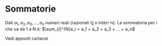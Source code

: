 # Sommatorie
Dati $a_1, a_2, a_3, ..., a_n$ numeri reali (razionali $\mathbb{Q}$ o interi $\mathbb{N}$).
La sommatoria per i che va da 1 a N è: $\sum_{i}^{N}a_i = a_1 + a_2 + a_3 + ... + a_n$

Vedi appunti cartacei